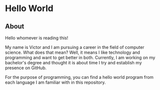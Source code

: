 # Hello World

## About
Hello whomever is reading this!

My name is Victor and I am pursuing a career in the field of computer science.  What does that mean?  Well, it means I like technology and programming and want to get better in both.  Currently, I am working on my bachelor's degree and thought it is about time I try and establish my presence on GitHub.

For the purpose of programming, you can find a hello world program from each language I am familiar with in this repository.
